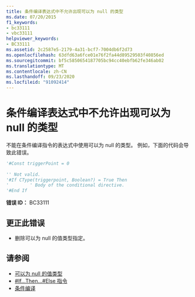 ```yaml
---
title: 条件编译表达式中不允许出现可以为 null 的类型
ms.date: 07/20/2015
f1_keywords:
- bc33111
- vbc33111
helpviewer_keywords:
- BC33111
ms.assetid: 2c2587e5-2179-4a31-bcf7-7004db6f2d73
ms.openlocfilehash: 63dfd63a6fce01e76f2fa44d89529503f40856ed
ms.sourcegitcommit: bf5c5850654187705bc94cc40ebfb62fe346ab02
ms.translationtype: MT
ms.contentlocale: zh-CN
ms.lasthandoff: 09/23/2020
ms.locfileid: "91092414"
---
```

# <a name="nullable-types-are-not-allowed-in-conditional-compilation-expressions"></a>条件编译表达式中不允许出现可以为 null 的类型

不能在条件编译指令的表达式中使用可以为 null 的类型。 例如，下面的代码会导致此错误。  
  
```vb  
'#Const triggerPoint = 0  
  
'' Not valid.  
'#If CType(triggerpoint, Boolean?) = True Then  
'        ' Body of the conditional directive.  
'#End If  
```  
  
 **错误 ID：** BC33111  
  
## <a name="to-correct-this-error"></a>更正此错误  
  
- 删除可以为 null 的值类型指定。  
  
## <a name="see-also"></a>请参阅

- [可以为 null 的值类型](../programming-guide/language-features/data-types/nullable-value-types.md)
- [#If...Then...#Else 指令](../language-reference/directives/if-then-else-directives.md)
- [条件编译](../programming-guide/program-structure/conditional-compilation.md)

